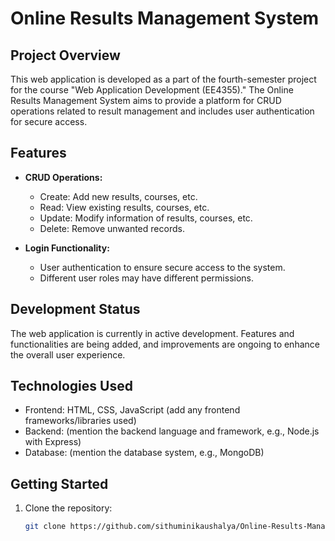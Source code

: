 # Online Results Management System

## Project Overview

This web application is developed as a part of the fourth-semester project for the course "Web Application Development (EE4355)." The Online Results Management System aims to provide a platform for CRUD operations related to result management and includes user authentication for secure access.

## Features

- **CRUD Operations:**
  - Create: Add new results, courses, etc.
  - Read: View existing results, courses, etc.
  - Update: Modify information of results, courses, etc.
  - Delete: Remove unwanted records.

- **Login Functionality:**
  - User authentication to ensure secure access to the system.
  - Different user roles may have different permissions.

## Development Status

The web application is currently in active development. Features and functionalities are being added, and improvements are ongoing to enhance the overall user experience.

## Technologies Used

- Frontend: HTML, CSS, JavaScript (add any frontend frameworks/libraries used)
- Backend: (mention the backend language and framework, e.g., Node.js with Express)
- Database: (mention the database system, e.g., MongoDB)

## Getting Started

1. Clone the repository:
   ```bash
   git clone https://github.com/sithuminikaushalya/Online-Results-Management-System.git

